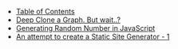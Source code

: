 * [Table of Contents](/)
* [Deep Clone a Graph. But wait..?](/deepclone-graph)
* [Generating Random Number in JavaScript](/generate-random-number)
* [An attempt to create a Static Site Generator - 1](/my-static-site)